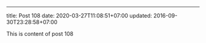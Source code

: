---
title: Post 108
date: 2020-03-27T11:08:51+07:00
updated: 2016-09-30T23:28:58+07:00

This is content of post 108
